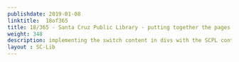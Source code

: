 ```yaml
---
publishdate: 2019-01-08
linktitle:  18of365
title: 18/365 - Santa Cruz Public Library - putting together the pages
weight: 348
description: implementing the switch content in divs with the SCPL content
layout : SC-Lib
--- 
```



